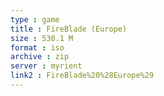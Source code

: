```yaml
---
type : game
title : FireBlade (Europe)
size : 530.1 M
format : iso
archive : zip
server : myrient
link2 : FireBlade%20%28Europe%29
---
```


